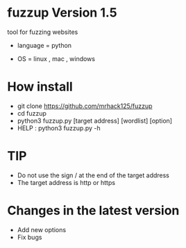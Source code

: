 # fuzzup Version 1.5

tool for fuzzing websites 

* language = python

* OS = linux , mac , windows 



# How install 

* git clone https://github.com/mrhack125/fuzzup
* cd fuzzup
* python3 fuzzup.py [target address] [wordlist] [option]
* HELP : python3 fuzzup.py -h


# TIP

* Do not use the sign / at the end of the target address
* The target address is http or https
# Changes in the latest version
* Add new options
* Fix bugs
